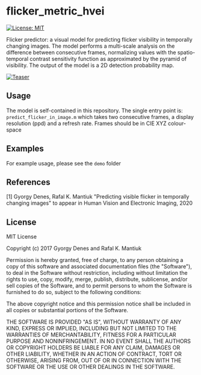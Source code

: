 # flicker_metric_hvei
[![License: MIT](https://img.shields.io/badge/License-MIT-yellow.svg)](https://opensource.org/licenses/MIT)

Flicker predictor: a visual model for predicting flicker visibility in temporally changing images. The model performs a multi-scale analysis on the difference between consecutive frames, normalizing values with the spatio-temporal contrast sensitivity function as approximated by the pyramid of visibility. The output of the model is a 2D detection probability map.

[![Teaser](https://www.cl.cam.ac.uk/~gd355/publications/hvei20_teaser.svg)](https://www.cl.cam.ac.uk/~gd355/publications/hvei20_teaser.svg)

## Usage
The model is self-contained in this repository. The single entry point is: `predict_flicker_in_image.m` which takes two consecutive frames, a display resolution (ppd) and a refresh rate.
Frames should be in CIE XYZ colour-space

## Examples
For example usage, please see the `demo` folder

## References
[1] Gyorgy Denes, Rafal K. Mantiuk "Predicting visible flicker in temporally changing images" to appear in Human Vision and Electronic Imaging, 2020

## License
MIT License

Copyright (c) 2017 Gyorgy Denes and Rafal K. Mantiuk

Permission is hereby granted, free of charge, to any person obtaining a copy
of this software and associated documentation files (the "Software"), to deal
in the Software without restriction, including without limitation the rights
to use, copy, modify, merge, publish, distribute, sublicense, and/or sell
copies of the Software, and to permit persons to whom the Software is
furnished to do so, subject to the following conditions:

The above copyright notice and this permission notice shall be included in all
copies or substantial portions of the Software.

THE SOFTWARE IS PROVIDED "AS IS", WITHOUT WARRANTY OF ANY KIND, EXPRESS OR
IMPLIED, INCLUDING BUT NOT LIMITED TO THE WARRANTIES OF MERCHANTABILITY,
FITNESS FOR A PARTICULAR PURPOSE AND NONINFRINGEMENT. IN NO EVENT SHALL THE
AUTHORS OR COPYRIGHT HOLDERS BE LIABLE FOR ANY CLAIM, DAMAGES OR OTHER
LIABILITY, WHETHER IN AN ACTION OF CONTRACT, TORT OR OTHERWISE, ARISING FROM,
OUT OF OR IN CONNECTION WITH THE SOFTWARE OR THE USE OR OTHER DEALINGS IN THE
SOFTWARE.
